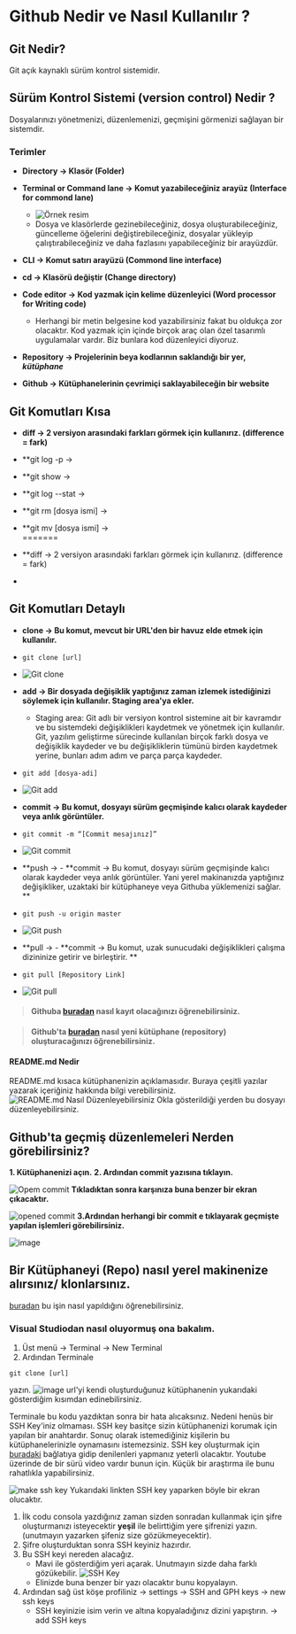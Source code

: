 # Github Nedir ve Nasıl Kullanılır ?

## Git Nedir?
Git açık kaynaklı sürüm kontrol sistemidir.

## Sürüm Kontrol Sistemi (version control) Nedir ?
Dosyalarınızı yönetmenizi, düzenlemenizi, geçmişini görmenizi sağlayan bir sistemdir.

### Terimler
- **Directory -> Klasör (Folder)**
- **Terminal or Command lane -> Komut yazabileceğiniz arayüz (Interface for commond lane)**

  -  ![Örnek resim](https://www.mfitzp.com/images/method/1472/GitBranchName_1.png)
  -  Dosya ve klasörlerde gezinebileceğiniz, dosya oluşturabileceğiniz, güncelleme öğelerini değiştirebileceğiniz, dosyalar yükleyip çalıştırabileceğiniz ve daha fazlasını yapabileceğiniz bir arayüzdür.
- **CLI -> Komut satırı arayüzü (Commond line interface)**
- **cd -> Klasörü değiştir (Change directory)**
- **Code editor -> Kod yazmak için kelime düzenleyici (Word processor for Writing code)**
  - Herhangi bir metin belgesine kod yazabilirsiniz fakat bu oldukça zor olacaktır. Kod yazmak için içinde birçok araç olan özel tasarımlı uygulamalar vardır. Biz bunlara kod düzenleyici diyoruz.
- **Repository -> Projelerinin beya kodlarının saklandığı bir yer, _kütüphane_**
- **Github -> Kütüphanelerinin çevrimiçi saklayabileceğin bir website**
## Git Komutları Kısa

- **diff -> 2 versiyon arasındaki farkları görmek için kullanırız. (difference = fark)**
- **git log -p -> 
- **git show ->
- **git log --stat -> 

- **git rm [dosya ismi] -> 
- **git mv [dosya ismi] ->  
=======
- **diff -> 2 versiyon arasındaki farkları görmek için kullanırız. (difference = fark)
- 


## Git Komutları Detaylı
- **clone -> Bu komut, mevcut bir URL'den bir havuz elde etmek için kullanılır.**
- ```console
  git clone [url]
  ```
-  ![Git clone](https://linuxteaching.com/storage/img/images_4/git_clone_ssh.png)

- **add -> Bir dosyada değişiklik yaptığınız zaman izlemek istediğinizi söylemek için kullanılır. Staging area'ya ekler.**
  - Staging area:  Git adlı bir versiyon kontrol sistemine ait bir kavramdır ve bu sistemdeki değişiklikleri kaydetmek ve yönetmek için kullanılır. Git, yazılım geliştirme sürecinde kullanılan birçok farklı dosya ve değişiklik kaydeder ve bu değişikliklerin tümünü birden kaydetmek yerine, bunları adım adım ve parça parça kaydeder. 

- ```console
  git add [dosya-adi] 
  ```
 -  ![Git add](https://i.hizliresim.com/g03r8qd.jpg)
 
 - **commit -> Bu komut, dosyayı sürüm geçmişinde kalıcı olarak kaydeder veya anlık görüntüler.**
- ```console
  git commit -m “[Commit mesajınız]”
  ```
 -  ![Git commit](https://static.javatpoint.com/tutorial/git/images/git-push1.png)

 - **push ->  - **commit -> Bu komut, dosyayı sürüm geçmişinde kalıcı olarak kaydeder veya anlık görüntüler. Yani yerel makinanızda yaptığınız değişikliker, uzaktaki bir kütüphaneye veya Githuba yüklemenizi sağlar. **
- ```console
  git push -u origin master
  ```
 -  ![Git push](https://static.javatpoint.com/tutorial/git/images/git-push2.png)

 - **pull ->  - **commit -> Bu komut, uzak sunucudaki değişiklikleri çalışma dizininize getirir ve birleştirir. **
- ```console
  git pull [Repository Link]
  ```
 -  ![Git pull](https://www.jquery-az.com/wp-content/uploads/2018/06/4.0_4-Git-local-pull.png)

> #### Githuba [buradan](https://sosyalmedyabilgi.com/github-hesap-olusturma-nasil-yapilir-2022/) nasıl kayıt olacağınızı öğrenebilirsiniz.

> #### Github'ta [buradan](https://docs.github.com/en/repositories/creating-and-managing-repositories/creating-a-new-repository) nasıl yeni kütüphane (repository) oluşturacağınızı öğrenebilirsiniz.
#### README.md Nedir
README.md kısaca kütüphanenizin açıklamasıdır. Buraya çeşitli yazılar yazarak içeriğiniz hakkında bilgi verebilirsiniz.
![README.md Nasıl Düzenleyebilirsiniz](https://user-images.githubusercontent.com/102587414/186388658-6b74c2e3-58db-43d5-a3c0-d553f750db6c.png)
Okla gösterildiği yerden bu dosyayı düzenleyebilirsiniz.

## Github'ta geçmiş düzenlemeleri Nerden görebilirsiniz?
**1. Kütüphanenizi açın.**
**2. Ardından commit yazısına tıklayın.**

   ![Opem commit](https://user-images.githubusercontent.com/102587414/186391609-a575695a-053c-4d93-bc29-e4afda618c38.png)
   **Tıkladıktan sonra karşınıza buna benzer bir ekran çıkacaktır.**
   
   ![opened commit](https://user-images.githubusercontent.com/102587414/186391876-5cfeb11f-8d5f-422c-959e-11ec81767b0a.png)
**3.Ardından herhangi bir commit e tıklayarak geçmişte yapılan işlemleri görebilirsiniz.**

![image](https://user-images.githubusercontent.com/102587414/186392547-4d57b245-64de-4245-b13e-5ce43d244bca.png)

## Bir Kütüphaneyi (Repo) nasıl yerel makinenize alırsınız/ klonlarsınız. 
[buradan](https://docs.github.com/en/repositories/creating-and-managing-repositories/cloning-a-repository) bu işin nasıl yapıldığını öğrenebilirsiniz.

### Visual Studiodan nasıl oluyormuş ona bakalım.
1. Üst menü -> Terminal -> New Terminal
2. Ardından Terminale 
  ```console
  git clone [url]
  ```
  yazın.
  ![image](https://user-images.githubusercontent.com/102587414/186403087-27b59eac-0308-4cb3-813c-faa17d6103bd.png)
  url'yi kendi oluşturduğunuz kütüphanenin yukarıdaki gösterdiğim kısımdan edinebilirsiniz.
  
  Terminale bu kodu yazdıktan sonra bir hata alıcaksınız. Nedeni henüs bir SSH Key'iniz olmaması. SSH key basitçe sizin kütüphanenizi korumak için yapılan bir anahtardır. Sonuç olarak istemediğiniz kişilerin bu kütüphanelerinizle oynamasını istemezsiniz.
  SSH key oluşturmak için [buradaki](https://docs.github.com/en/authentication/connecting-to-github-with-ssh/generating-a-new-ssh-key-and-adding-it-to-the-ssh-agent) bağlatıya gidip denilenleri yapmanız yeterli olacaktır. Youtube üzerinde de bir sürü video vardır bunun için. Küçük bir araştırma ile bunu rahatlıkla yapabilirsiniz.
  
![make ssh key](https://user-images.githubusercontent.com/102587414/186407930-7c855ce5-c28d-43af-a98e-7f5cafb56906.png)
Yukarıdaki linkten SSH key yaparken böyle bir ekran olucaktır.
1. İlk codu consola yazdığınız zaman sizden sonradan kullanmak için şifre oluşturmanızı isteyecektir **yeşil** ile belirttiğim yere şifrenizi yazın. (unutmayın yazarken şifeniz size gözükmeyecektir).
2. Şifre oluşturduktan sonra SSH keyiniz hazırdır.
3. Bu SSH keyi nereden alacağız. 
   - Mavi ile gösterdiğim yeri açarak. Unutmayın sizde daha farklı gözükebilir.
   ![SSH Key](https://user-images.githubusercontent.com/102587414/186408806-1d8f2e0b-d539-46e0-90c8-79c23b93b717.png)
   - Elinizde buna benzer bir yazı olacaktır bunu kopyalayın.
4. Ardından sağ üst köşe profiliniz -> settings -> SSH and GPH keys -> new ssh keys 
   - SSH keyinizie isim verin ve altına kopyaladığınız dizini yapıştırın. -> add SSH keys


 







